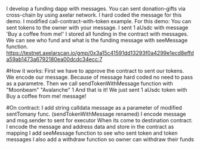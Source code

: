 I develop a funding dapp with messages. You can sent donation-gifts via cross-chain by using axelar network.
I hard coded the message for this demo. I modified call-contract-with-token example.
For this demo:
You can sent tokens to the owner with your message.
I sent 1 aUsdc with message 'Buy a coffee from me!'
I stored all funding in the contract with messages. We can see who fund and what is the funding message with seeMessage function.
https://testnet.axelarscan.io/gmp/0x3a15c41591dd13293f0a4299e1ecd8effda59ab1473a6792180ea00dcdc34ecc:7

#How it works:
First we have to approve the contract to sent our tokens.  
We encode our message. Because of message hard coded no need to pass as a parametre.
Then we call sendTokenWithMessage function with "Moonbeam" "Avalanche" 1
And that is it! We just sent 1 aUsdc token with Buy a coffee from me! message!

#On contract:
I add string calldata message as a parameter of modified sentTomany func. (sendTokenWithMessage renamed)
I encode message and msg.sender to sent for executor
When its come to destination contract:
I encode the message and address data and store in the contract as mapping
I add seeMessage function to see who sent token and token messages
I also add a withdraw function so owner can withdraw their funds
